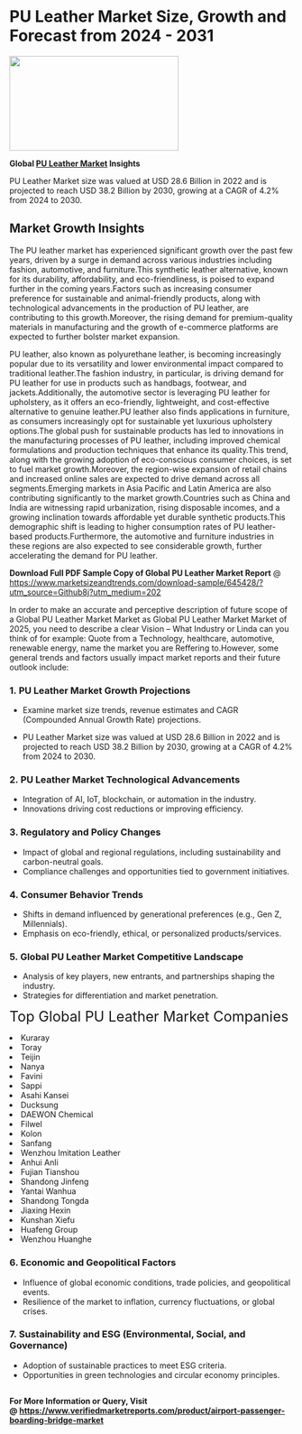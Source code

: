 <H1>PU Leather Market Size, Growth and Forecast from 2024 - 2031</H1><img class="aligncenter size-medium wp-image-584254" src="https://thirdeyenews.in/wp-content/uploads/2024/09/Global-Market-Research-300x168.jpeg" alt="" width="300" height="168" /><p><strong>Global&nbsp;<a href="https://www.marketsizeandtrends.com/download-sample/645428/?utm_source=Github8j?utm_medium=202">PU Leather Market</a> Insights</strong></p><p>PU Leather Market size was valued at USD 28.6 Billion in 2022 and is projected to reach USD 38.2 Billion by 2030, growing at a CAGR of 4.2% from 2024 to 2030.</p><p><h2>Market Growth Insights</h2> <p>The PU leather market has experienced significant growth over the past few years, driven by a surge in demand across various industries including fashion, automotive, and furniture.This synthetic leather alternative, known for its durability, affordability, and eco-friendliness, is poised to expand further in the coming years.Factors such as increasing consumer preference for sustainable and animal-friendly products, along with technological advancements in the production of PU leather, are contributing to this growth.Moreover, the rising demand for premium-quality materials in manufacturing and the growth of e-commerce platforms are expected to further bolster market expansion.</p> <p>PU leather, also known as polyurethane leather, is becoming increasingly popular due to its versatility and lower environmental impact compared to traditional leather.The fashion industry, in particular, is driving demand for PU leather for use in products such as handbags, footwear, and jackets.Additionally, the automotive sector is leveraging PU leather for upholstery, as it offers an eco-friendly, lightweight, and cost-effective alternative to genuine leather.PU leather also finds applications in furniture, as consumers increasingly opt for sustainable yet luxurious upholstery options.The global push for sustainable products has led to innovations in the manufacturing processes of PU leather, including improved chemical formulations and production techniques that enhance its quality.This trend, along with the growing adoption of eco-conscious consumer choices, is set to fuel market growth.Moreover, the region-wise expansion of retail chains and increased online sales are expected to drive demand across all segments.Emerging markets in Asia Pacific and Latin America are also contributing significantly to the market growth.Countries such as China and India are witnessing rapid urbanization, rising disposable incomes, and a growing inclination towards affordable yet durable synthetic products.This demographic shift is leading to higher consumption rates of PU leather-based products.Furthermore, the automotive and furniture industries in these regions are also expected to see considerable growth, further accelerating the demand for PU leather.</p> <p><span class=""><strong>Download Full PDF Sample Copy of Global PU Leather Market Report</strong> @ <a href="https://www.marketsizeandtrends.com/download-sample/645428/?utm_source=Github8j?utm_medium=202" target="_blank">https://www.marketsizeandtrends.com/download-sample/645428/?utm_source=Github8j?utm_medium=202</a></span></p><p>In order to make an accurate and perceptive description of future scope of a Global&nbsp;PU Leather Market Market as Global&nbsp;PU Leather Market Market of 2025, you need to describe a clear Vision &ndash; What Industry or Linda can you think of for example: Quote from a Technology, healthcare, automotive, renewable energy, name the market you are Reffering to.However, some general trends and factors usually impact market reports and their future outlook include:</p><h3>1.&nbsp;<strong>PU Leather Market Growth Projections</strong></h3><ul><li>Examine market size trends, revenue estimates and CAGR (Compounded Annual Growth Rate) projections.</li><li><p>PU Leather Market size was valued at USD 28.6 Billion in 2022 and is projected to reach USD 38.2 Billion by 2030, growing at a CAGR of 4.2% from 2024 to 2030.</p></li></ul><h3>2.&nbsp;<strong>PU Leather Market Technological Advancements</strong></h3><ul><li>Integration of AI, IoT, blockchain, or automation in the industry.</li><li>Innovations driving cost reductions or improving efficiency.</li></ul><h3>3.&nbsp;<strong>Regulatory and Policy Changes</strong></h3><ul><li>Impact of global and regional regulations, including sustainability and carbon-neutral goals.</li><li>Compliance challenges and opportunities tied to government initiatives.</li></ul><h3>4.&nbsp;<strong>Consumer Behavior Trends</strong></h3><ul><li>Shifts in demand influenced by generational preferences (e.g., Gen Z, Millennials).</li><li>Emphasis on eco-friendly, ethical, or personalized products/services.</li></ul><h3>5.&nbsp;<strong>Global PU Leather Market Competitive Landscape</strong></h3><ul><li>Analysis of key players, new entrants, and partnerships shaping the industry.</li><li>Strategies for differentiation and market penetration.</li></ul><p data-pm-slice="1 1 []"><span style="color: inherit; font-family: inherit; font-size: 25px;">Top Global PU Leather Market Companies</span></p><div class="" data-test-id=""><p><li>Kuraray</li><li> Toray</li><li> Teijin</li><li> Nanya</li><li> Favini</li><li> Sappi</li><li> Asahi Kansei</li><li> Ducksung</li><li> DAEWON Chemical</li><li> Filwel</li><li> Kolon</li><li> Sanfang</li><li> Wenzhou Imitation Leather</li><li> Anhui Anli</li><li> Fujian Tianshou</li><li> Shandong Jinfeng</li><li> Yantai Wanhua</li><li> Shandong Tongda</li><li> Jiaxing Hexin</li><li> Kunshan Xiefu</li><li> Huafeng Group</li><li> Wenzhou Huanghe</li></p></div><h3>6.&nbsp;<strong>Economic and Geopolitical Factors</strong></h3><ul><li>Influence of global economic conditions, trade policies, and geopolitical events.</li><li>Resilience of the market to inflation, currency fluctuations, or global crises.</li></ul><h3>7.&nbsp;<strong>Sustainability and ESG (Environmental, Social, and Governance)</strong></h3><ul><li>Adoption of sustainable practices to meet ESG criteria.</li><li>Opportunities in green technologies and circular economy principles.</li></ul><h2><strong style="font-size: 14px;">For More Information or Query, Visit @&nbsp;</strong><a style="background-color: #ffffff; font-size: 14px;" href="https://www.marketsizeandtrends.com/report/pu-leather-market/" target="_blank">https://www.verifiedmarketreports.com/product/airport-passenger-boarding-bridge-market</a></h2>